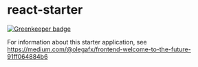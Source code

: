 # react-starter

[![Greenkeeper badge](https://badges.greenkeeper.io/olegafx/react-starter.svg)](https://greenkeeper.io/)


For information about this starter application, see https://medium.com/@olegafx/frontend-welcome-to-the-future-91ff064884b6
